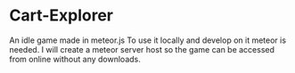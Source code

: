 # Cart-Explorer
An idle game made in meteor.js
To use it locally and develop on it meteor is needed.
I will create a meteor server host so the game can be accessed from online without any downloads.
